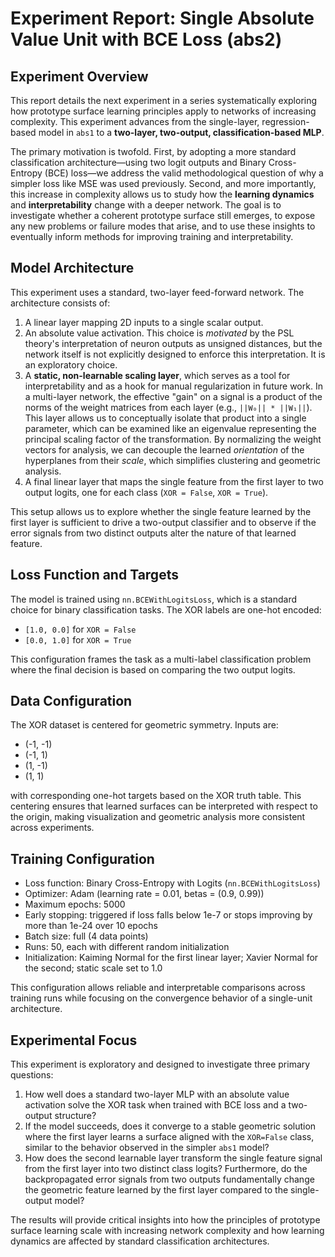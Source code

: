 # **Experiment Report: Single Absolute Value Unit with BCE Loss (abs2)**

## **Experiment Overview**

This report details the next experiment in a series systematically exploring how prototype surface learning principles apply to networks of increasing complexity. This experiment advances from the single-layer, regression-based model in `abs1` to a **two-layer, two-output, classification-based MLP**.

The primary motivation is twofold. First, by adopting a more standard classification architecture—using two logit outputs and Binary Cross-Entropy (BCE) loss—we address the valid methodological question of why a simpler loss like MSE was used previously. Second, and more importantly, this increase in complexity allows us to study how the **learning dynamics** and **interpretability** change with a deeper network. The goal is to investigate whether a coherent prototype surface still emerges, to expose any new problems or failure modes that arise, and to use these insights to eventually inform methods for improving training and interpretability.

## **Model Architecture**

This experiment uses a standard, two-layer feed-forward network. The architecture consists of:
1.  A linear layer mapping 2D inputs to a single scalar output.
2.  An absolute value activation. This choice is *motivated* by the PSL theory's interpretation of neuron outputs as unsigned distances, but the network itself is not explicitly designed to enforce this interpretation. It is an exploratory choice.
3.  A **static, non-learnable scaling layer**, which serves as a tool for interpretability and as a hook for manual regularization in future work. In a multi-layer network, the effective "gain" on a signal is a product of the norms of the weight matrices from each layer (e.g., `||W₀|| * ||W₁||`). This layer allows us to conceptually isolate that product into a single parameter, which can be examined like an eigenvalue representing the principal scaling factor of the transformation. By normalizing the weight vectors for analysis, we can decouple the learned *orientation* of the hyperplanes from their *scale*, which simplifies clustering and geometric analysis.
4.  A final linear layer that maps the single feature from the first layer to two output logits, one for each class (`XOR = False`, `XOR = True`).

This setup allows us to explore whether the single feature learned by the first layer is sufficient to drive a two-output classifier and to observe if the error signals from two distinct outputs alter the nature of that learned feature.

## **Loss Function and Targets**

The model is trained using `nn.BCEWithLogitsLoss`, which is a standard choice for binary classification tasks. The XOR labels are one-hot encoded:
* `[1.0, 0.0]` for `XOR = False`
* `[0.0, 1.0]` for `XOR = True`

This configuration frames the task as a multi-label classification problem where the final decision is based on comparing the two output logits.

## Data Configuration

The XOR dataset is centered for geometric symmetry. Inputs are:

* (-1, -1)
* (-1, 1)
* (1, -1)
* (1, 1)

with corresponding one-hot targets based on the XOR truth table. This centering ensures that learned surfaces can be interpreted with respect to the origin, making visualization and geometric analysis more consistent across experiments.

## Training Configuration

* Loss function: Binary Cross-Entropy with Logits (`nn.BCEWithLogitsLoss`)
* Optimizer: Adam (learning rate = 0.01, betas = (0.9, 0.99))
* Maximum epochs: 5000
* Early stopping: triggered if loss falls below 1e-7 or stops improving by more than 1e-24 over 10 epochs
* Batch size: full (4 data points)
* Runs: 50, each with different random initialization
* Initialization: Kaiming Normal for the first linear layer; Xavier Normal for the second; static scale set to 1.0

This configuration allows reliable and interpretable comparisons across training runs while focusing on the convergence behavior of a single-unit architecture.

## **Experimental Focus**

This experiment is exploratory and designed to investigate three primary questions:
1.  How well does a standard two-layer MLP with an absolute value activation solve the XOR task when trained with BCE loss and a two-output structure?
2.  If the model succeeds, does it converge to a stable geometric solution where the first layer learns a surface aligned with the `XOR=False` class, similar to the behavior observed in the simpler `abs1` model?
3.  How does the second learnable layer transform the single feature signal from the first layer into two distinct class logits? Furthermore, do the backpropagated error signals from two outputs fundamentally change the geometric feature learned by the first layer compared to the single-output model?

The results will provide critical insights into how the principles of prototype surface learning scale with increasing network complexity and how learning dynamics are affected by standard classification architectures.